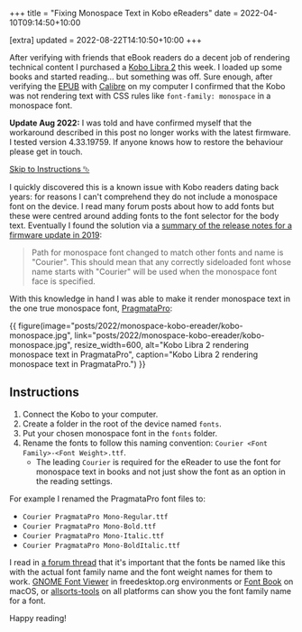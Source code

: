 +++
title = "Fixing Monospace Text in Kobo eReaders"
date = 2022-04-10T09:14:50+10:00

[extra]
updated = 2022-08-22T14:10:50+10:00
+++

After verifying with friends that eBook readers do a decent job of rendering
technical content I purchased a [Kobo Libra 2] this week. I loaded up some books
and started reading… but something was off. Sure enough, after verifying the
[EPUB] with [Calibre] on my computer I confirmed that the Kobo was not rendering
text with CSS rules like `font-family: monospace` in a monospace font.

<!-- more -->

**Update Aug 2022:** I was told and have confirmed myself that the workaround
described in this post no longer works with the latest firmware. I tested
version 4.33.19759. If anyone knows how to restore the behaviour please get in
touch.

[Skip to Instructions ⮷](#instructions)

I quickly discovered this is a known issue with Kobo readers dating back years:
for reasons I can't comprehend they do not include a monospace font on the
device. I read many forum posts about how to add fonts but these were centred
around adding fonts to the font selector for the body text. Eventually I found
the solution via a [summary of the release notes for a firmware update in
2019][fw]:

> Path for monospace font changed to match other fonts and name is "Courier".
> This should mean that any correctly sideloaded font whose name starts with
> "Courier" will be used when the monospace font face is specified.

With this knowledge in hand I was able to make it render monospace text in the
one true monospace font, [PragmataPro]:

{{ figure(image="posts/2022/monospace-kobo-ereader/kobo-monospace.jpg", link="posts/2022/monospace-kobo-ereader/kobo-monospace.jpg", resize_width=600, alt="Kobo Libra 2 rendering monospace text in PragmataPro", caption="Kobo Libra 2 rendering monospace text in PragmataPro.") }}

## Instructions

1. Connect the Kobo to your computer.
2. Create a folder in the root of the device named `fonts`.
3. Put your chosen monospace font in the `fonts` folder.
4. Rename the fonts to follow this naming convention: `Courier <Font Family>-<Font Weight>.ttf`.
   * The leading `Courier` is required for the eReader to use the font for
     monospace text in books and not just show the font as an option in the
     reading settings.

For example I renamed the PragmataPro font files to:

* `Courier PragmataPro Mono-Regular.ttf`
* `Courier PragmataPro Mono-Bold.ttf`
* `Courier PragmataPro Mono-Italic.ttf`
* `Courier PragmataPro Mono-BoldItalic.ttf`

I read in [a forum thread][forum-thread] that it's important that the fonts be
named like this with the actual font family name and the font weight names for
them to work. [GNOME Font Viewer][gnome-fonts] in freedesktop.org environments
or [Font Book] on macOS, or [allsorts-tools] on all platforms can show you the
font family name for a font.

Happy reading!

[Kobo Libra 2]: https://au.kobobooks.com/products/kobo-libra-2
[EPUB]: https://www.w3.org/publishing/epub/
[Calibre]: https://calibre-ebook.com/
[fw]: https://blog.the-ebook-reader.com/2019/12/12/new-kobo-firmware-update-4-19-14123-released/
[PragmataPro]: https://fsd.it/shop/fonts/pragmatapro/
[forum-thread]: https://www.mobileread.com/forums/showthread.php?t=204363
[gnome-fonts]: https://apps.gnome.org/en/app/org.gnome.font-viewer/
[Font Book]: https://support.apple.com/en-au/guide/font-book/welcome/mac
[allsorts-tools]: https://github.com/yeslogic/allsorts-tools
